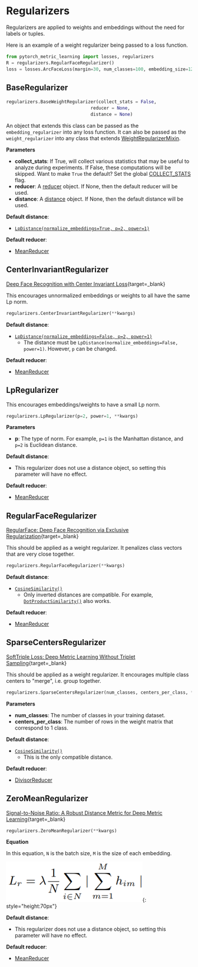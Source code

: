 # Regularizers

Regularizers are applied to weights and embeddings without the need for labels or tuples.

Here is an example of a weight regularizer being passed to a loss function.
```python
from pytorch_metric_learning import losses, regularizers
R = regularizers.RegularFaceRegularizer()
loss = losses.ArcFaceLoss(margin=30, num_classes=100, embedding_size=128, weight_regularizer=R)
```

## BaseRegularizer
```python
regularizers.BaseWeightRegularizer(collect_stats = False, 
								reducer = None, 
								distance = None)
```

An object that extends this class can be passed as the ```embedding_regularizer``` into any loss function. It can also be passed as the ```weight_regularizer``` into any class that extends [WeightRegularizerMixin](losses.md#weightregularizermixin).

**Parameters**

* **collect_stats**: If True, will collect various statistics that may be useful to analyze during experiments. If False, these computations will be skipped. Want to make ```True``` the default? Set the global [COLLECT_STATS](common_functions.md#collect_stats) flag.
* **reducer**: A [reducer](reducers.md) object. If None, then the default reducer will be used.
* **distance**: A [distance](distances.md) object. If None, then the default distance will be used.

**Default distance**: 

 - [```LpDistance(normalize_embeddings=True, p=2, power=1)```](distances.md#lpdistance)


**Default reducer**: 

 - [MeanReducer](reducers.md#meanreducer)


## CenterInvariantRegularizer
[Deep Face Recognition with Center Invariant Loss](http://www1.ece.neu.edu/~yuewu/files/2017/twu024.pdf){target=_blank}

This encourages unnormalized embeddings or weights to all have the same Lp norm.
```python
regularizers.CenterInvariantRegularizer(**kwargs)
```

**Default distance**: 

 - [```LpDistance(normalize_embeddings=False, p=2, power=1)```](distances.md#lpdistance)
     - The distance must be ```LpDistance(normalize_embeddings=False, power=1)```. However, ```p``` can be changed.


**Default reducer**: 

 - [MeanReducer](reducers.md#meanreducer)


## LpRegularizer
This encourages embeddings/weights to have a small Lp norm.
```python
regularizers.LpRegularizer(p=2, power=1, **kwargs)
```

**Parameters**

* **p**: The type of norm. For example, ```p=1``` is the Manhattan distance, and ```p=2``` is Euclidean distance.


**Default distance**: 

 - This regularizer does not use a distance object, so setting this parameter will have no effect.


**Default reducer**: 

 - [MeanReducer](reducers.md#meanreducer)


## RegularFaceRegularizer
[RegularFace: Deep Face Recognition via Exclusive Regularization](http://openaccess.thecvf.com/content_CVPR_2019/papers/Zhao_RegularFace_Deep_Face_Recognition_via_Exclusive_Regularization_CVPR_2019_paper.pdf){target=_blank}

This should be applied as a weight regularizer. It penalizes class vectors that are very close together.

```python
regularizers.RegularFaceRegularizer(**kwargs)
```

**Default distance**: 

 - [```CosineSimilarity()```](distances.md#cosinesimilarity)
     - Only inverted distances are compatible. For example, [```DotProductSimilarity()```](distances.md#dotproductsimilarity) also works.

**Default reducer**: 

 - [MeanReducer](reducers.md#meanreducer)


## SparseCentersRegularizer
[SoftTriple Loss: Deep Metric Learning Without Triplet Sampling](http://openaccess.thecvf.com/content_ICCV_2019/papers/Qian_SoftTriple_Loss_Deep_Metric_Learning_Without_Triplet_Sampling_ICCV_2019_paper.pdf){target=_blank}

This should be applied as a weight regularizer. It encourages multiple class centers to "merge", i.e. group together.

```python
regularizers.SparseCentersRegularizer(num_classes, centers_per_class, **kwargs)
```

**Parameters**

* **num_classes**: The number of classes in your training dataset.
* **centers_per_class**: The number of rows in the weight matrix that correspond to 1 class.

**Default distance**: 

 - [```CosineSimilarity()```](distances.md#cosinesimilarity)
     - This is the only compatible distance.

**Default reducer**: 

 - [DivisorReducer](reducers.md#divisorreducer)


## ZeroMeanRegularizer
[Signal-to-Noise Ratio: A Robust Distance Metric for Deep Metric Learning](http://openaccess.thecvf.com/content_CVPR_2019/papers/Yuan_Signal-To-Noise_Ratio_A_Robust_Distance_Metric_for_Deep_Metric_Learning_CVPR_2019_paper.pdf){target=_blank}


```python
regularizers.ZeroMeanRegularizer(**kwargs)
```

**Equation**

In this equation, ```N``` is the batch size, ```M``` is the size of each embedding.

![zero_mean_regularizer_equation](imgs/zero_mean_regularizer_equation.png){: style="height:70px"}


**Default distance**: 

 - This regularizer does not use a distance object, so setting this parameter will have no effect.


**Default reducer**: 

 - [MeanReducer](reducers.md#meanreducer)